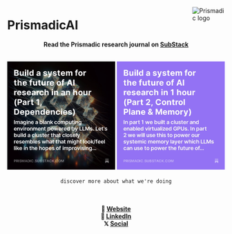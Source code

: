<a href="#user-content-Prismadic"><img src="https://prismadic.ai/logo.png" alt="Prismadic logo" width="75" align="right"></a>

# PrismadicAI

<div align="center">
 <strong>Read the Prismadic research journal on <a href="https://prismadic.substack.com">SubStack</a></strong>
 <br><br>

 <a href="https://prismadic.substack.com/p/engineer-a-system-for-the-future"><img src="./image_square.jpg" alt="Article 1" width="250"></a>
 <a href="https://prismadic.substack.com/p/build-a-system-for-the-future-of"><img src="./accent_color_square.jpg" alt="Article 2" width="250"></a>
 
 `discover more about what we're doing`
 
 <br><br>
 <strong> 🔗 <a href="https://prismadic.ai">Website</a> </strong><br>
 <strong> 💼 <a href="https://linkedin.com/company/prismadic">LinkedIn</a> </strong><br>
 <strong> 𝕏 <a href="https://x.com/prismadic">Social</a> </strong><br>
</div>
 
 

